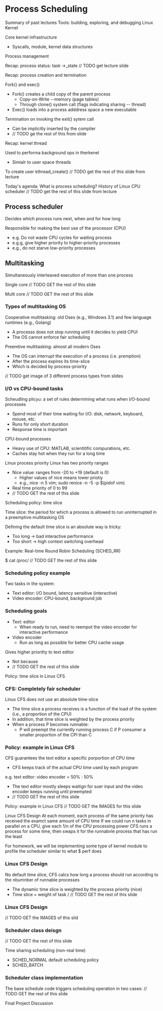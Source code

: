 # Process Scheduling

Summary of past lectures
Tools: building, exploring, and debugging Linux Kernel

Core kernel infrastructure
- Syscalls, module, kernel data structures

Process management

Recap: process status: task ->_state
// TODO get lecture slide

Recap: process creation and termination

Fork() and exec()
- Fork() creates a child copy of the parent process
  - Copy-on-Write --memory (page tables)
  - Through clone() system call (flags indicating sharing -- thread)
- Exec() loads into a process adddress space a new executable

Termination on invoking the exit() sytem call
- Can be implicitly inserted by the compiler
- // TODO ge the rest of this from slide

Recap: kernel thread

 Used to performa background ops in therkenel
- Simialr to user space threads

To create user kthread_create()
// TODO get the rest of this slide from lecture


Today's agenda:
What is process scheduling?
History of Linux CPU scheduler
// TODO get the rest of this slide from lecture


## Process scheduler

Decides which process runs next, when and for how long

Responsible for making the best use of the processor (CPU)
- e.g. Do not waste CPU cycles for waiting process
- e.g.g, give higher priority to higher-priority processes
- e.g., do not starve low-priority processes


## Multitasking
Simultaneously interleaved execution of more than one process

Single core
// TODO GET the rest of this slide

Multi core 
// TODO GET the rest of this slide



### Types of multitasking OS

Cooperative multitasking: old Oses (e.g., Windows 3.1) and few language runtimes (e.g., Golang)
- A processs does not stop running until it decides to yield CPUI
- The OS cannot enforce fair scheduling

Preemtive multitasking: almost all modern Oses
- The OS can interrupt the execution of a process (i.e. premption)
- After the process expires its time-slice
- Which is decided by process-priority

// TODO get image of 3 different process types from slides


### I/O vs CPU-bound tasks

Scheudling plicyu: a set of rules determining what runs when
I/O-bound processes
- Spend most of their time waiting for I/O: disk, network, keyboard, mouse, etc.
- Runs for only short duration
- Response time is important

CPU-bound processes
- Heavy use of CPU: MATLAB, scientitific compurations, etc.
- Caches stay hot when they run for a long time

Linux process priority
Linux has two priority ranges
- Nice value: ranges from -20 to +19 (default is 0)
  - Higher values of nice means lower priotiy
  - e.g., nice -n 5 vim; sudo renice -n -5 -p $(pidof vim)
- Real time priority of 0 to 99
- // TODO GET the rest of this slide


Scheduling policy: time slice

Time slice: the period for which a process is allowed to run uninterrupted in a preemptive multitasking OS

Defining the default time slice is an absolute way is tricky:
- Too long -> bad interactive performance
- Too short -> high context switching overhead

Example: Real-time Round Robin Scheduling (SCHED_RR)

$ cat /proc/
// TODO GET the rest of this slide


### Scheduling policy example

Two tasks in the system:
- Text editor: I/O bound, latency sensitive (interactive)
- Video encoder: CPU-bound, background job

### Scheduling goals
- Text: editor
    - When ready to run, need to reempot the video encoder for interactive performance
- Video encoder
    - Run as long as possible for better CPU cache usage

Gives higher prioritty to text editor
- Not because 
- // TODO GET the rest of this slide

Policy: time slice in Linux CFS

### CFS: Completely fair scheduler

Linux CFS does not use an absolute time-slice
- The time slice a process receives is a function of the load of the system (i.e., a proportion of the CPU)
- In addition, that time slice is weighted by the process priority
- When a process P becomes runnable:
   - P will preempt the currently running process C if P consumer a smaller proportion of the CPI than C

### Policy: example in Linux CFS

CFS guarantees the text editor a specific porportion of CPU time
- CFS keeps track of the actual CPU time used by each program

e.g. text editor: video encoder = 50% : 50%
- The text editor mostly sleeps waitign for suer input and the video encoder keeps running until preempted
- // TODO GET the rest of this slide


Policy: example in Linux CFS
    // TODO GET the IMAGES for this slide
    
    
Linux CFS Design 
    At each moment, each process of the same priority has received the examct same amount of CPU time
    If we could run n tasks in parallel on a CPU, give each 1/n of the CPU processing power
    CFS runs a process for some time, then swaps it for the runnabvle process that has run the least
    
    
For homework, we will be implementing some type of kernel module to profile the scheduler similar to what $ perf does 


### Linux CFS Design 

No default time slice, CFS calcs how long a process should run according to the nbumnber of runnable processes
- The dynamic time slice is weighted by the process priority (nice)
- Time slice = weight of task / 
// TODO GET the rest of this slide


### Linux CFS Design 

// TODO GET the IMAGES of this slid


### Scheduler class deisgn
// TODO GET the rest of this slide

Time sharing scheduling (non-real time)

- SCHED_NORMAL default scheduling policy
- SCHED_BATCH 
    
    
### Scheduler class implementation
The base schedule code triggers scheduling operation in two cases:
// TODO GET the rest of this slide
    

Final Project Discussion

